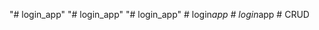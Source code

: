 "# login_app" 
"# login_app" 
"# login_app" 
#   l o g i n _ a p p  
 #   l o g i n _ a p p  
 #   C R U D  
 
